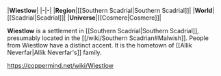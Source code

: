 |**Wiestlow**|
|-|-|
|**Region**|[[Southern Scadrial\|Southern Scadrial]]|
|**World**|[[Scadrial\|Scadrial]]|
|**Universe**|[[Cosmere\|Cosmere]]|

**Wiestlow** is a settlement in [[Southern Scadrial\|Southern Scadrial]], presumably located in the [[/wiki/Southern Scadrian#Malwish]]. People from Wiestlow have a distinct accent.
It is the hometown of [[Allik Neverfar\|Allik Neverfar's]] family.



https://coppermind.net/wiki/Wiestlow